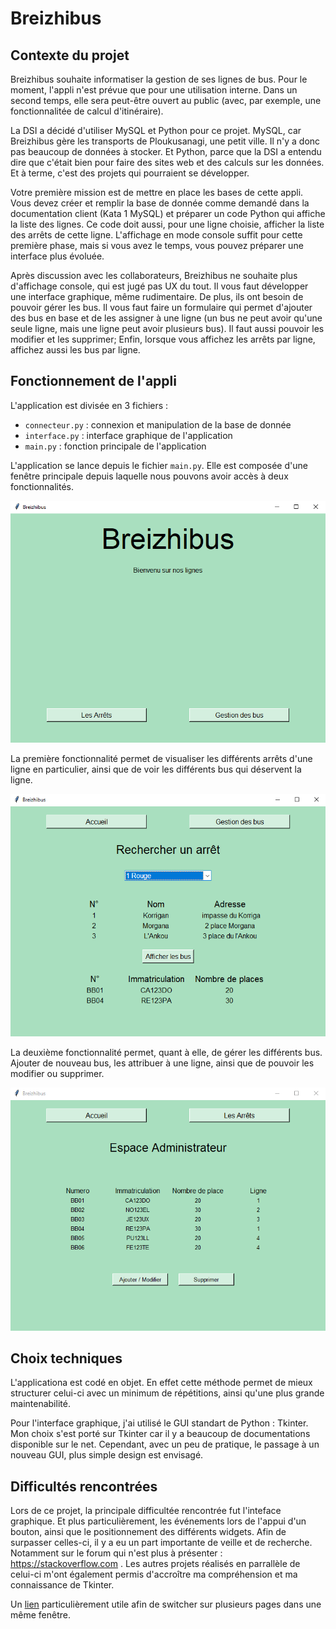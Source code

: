 # Breizhibus

## Contexte du projet

Breizhibus souhaite informatiser la gestion de ses lignes de bus. Pour le moment, l'appli n'est prévue que pour une utilisation interne. Dans un second temps, elle sera peut-être ouvert au public (avec, par exemple, une fonctionnalitée de calcul d'itinéraire).

La DSI a décidé d'utiliser MySQL et Python pour ce projet. MySQL, car Breizhibus gère les transports de Ploukusanagi, une petit ville. Il n'y a donc pas beaucoup de données à stocker. Et Python, parce que la DSI a entendu dire que c'était bien pour faire des sites web et des calculs sur les données. Et à terme, c'est des projets qui pourraient se développer.

Votre première mission est de mettre en place les bases de cette appli. Vous devez créer et remplir la base de donnée comme demandé dans la documentation client (Kata 1 MySQL) et préparer un code Python qui affiche la liste des lignes. Ce code doit aussi, pour une ligne choisie, afficher la liste des arrêts de cette ligne. L'affichage en mode console suffit pour cette première phase, mais si vous avez le temps, vous pouvez préparer une interface plus évoluée.

Après discussion avec les collaborateurs, Breizhibus ne souhaite plus d'affichage console, qui est jugé pas UX du tout. Il vous faut développer une interface graphique, même rudimentaire. De plus, ils ont besoin de pouvoir gérer les bus. Il vous faut faire un formulaire qui permet d'ajouter des bus en base et de les assigner à une ligne (un bus ne peut avoir qu'une seule ligne, mais une ligne peut avoir plusieurs bus). Il faut aussi pouvoir les modifier et les supprimer; Enfin, lorsque vous affichez les arrêts par ligne, affichez aussi les bus par ligne.

## Fonctionnement de l'appli

L'application est divisée en 3 fichiers :

* `connecteur.py` : connexion et manipulation de la base de donnée
* `interface.py` : interface graphique de l'application
* `main.py` : fonction principale de l'application

L'application se lance depuis le fichier `main.py`. Elle est composée d'une fenêtre principale depuis laquelle nous pouvons avoir accès à deux fonctionnalités.

![fenetre principale](https://github.com/PaulSabia/Breizhibus/blob/main/images/fenetre1.PNG)

La première fonctionnalité permet de visualiser les différents arrêts d'une ligne en particulier, ainsi que de voir les différents bus qui déservent la ligne.

![fenetre secondaire](https://github.com/PaulSabia/Breizhibus/blob/main/images/fenetre2.PNG)

La deuxième fonctionnalité permet, quant à elle, de gérer les différents bus. Ajouter de nouveau bus, les attribuer à une ligne, ainsi que de pouvoir les modifier ou supprimer.

![fenetre tertiaire](https://github.com/PaulSabia/Breizhibus/blob/main/images/fenetre3.PNG)


## Choix techniques

L'applicationa est codé en objet. En effet cette méthode permet de mieux structurer celui-ci avec un minimum de répétitions, ainsi qu'une plus grande maintenabilité. 

Pour l'interface graphique, j'ai utilisé le GUI standart de Python : Tkinter. Mon choix s'est porté sur Tkinter car il y a beaucoup de documentations disponible sur le net. Cependant, avec un peu de pratique, le passage à un nouveau GUI, plus simple design est envisagé.

## Difficultés rencontrées 

Lors de ce projet, la principale difficultée rencontrée fut l'inteface graphique. Et plus particulièrement, les événements lors de l'appui d'un bouton, ainsi que le positionnement des différents widgets. Afin de surpasser celles-ci, il y a eu un part importante de veille et de recherche. Notamment sur le forum qui n'est plus à présenter : https://stackoverflow.com . 
Les autres projets réalisés en parrallèle de celui-ci m'ont également permis d'accroître ma compréhension et ma connaissance de Tkinter. 

Un [lien](https://stackoverflow.com/questions/7546050/switch-between-two-frames-in-tkinter) particulièrement utile afin de switcher sur plusieurs pages dans une même fenêtre. 
